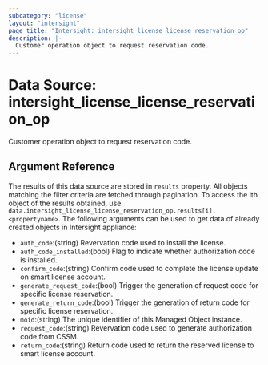 ```yaml
---
subcategory: "license"
layout: "intersight"
page_title: "Intersight: intersight_license_license_reservation_op"
description: |-
  Customer operation object to request reservation code.
---
```


# Data Source: intersight_license_license_reservation_op
Customer operation object to request reservation code.
## Argument Reference
The results of this data source are stored in `results` property.
All objects matching the filter criteria are fetched through pagination.
To access the ith object of the results obtained, use `data.intersight_license_license_reservation_op.results[i].<propertyname>`.
The following arguments can be used to get data of already created objects in Intersight appliance:
* `auth_code`:(string) Revervation code used to install the license. 
* `auth_code_installed`:(bool) Flag to indicate whether authorization code is installed. 
* `confirm_code`:(string) Confirm code used to complete the license update on smart license account. 
* `generate_request_code`:(bool) Trigger the generation of request code for specific license reservation. 
* `generate_return_code`:(bool) Trigger the generation of return code for specific license reservation. 
* `moid`:(string) The unique identifier of this Managed Object instance. 
* `request_code`:(string) Revervation code used to generate authorization code from CSSM. 
* `return_code`:(string) Return code used to return the reserved license to smart license account. 
 